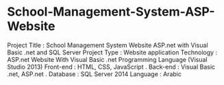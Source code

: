 # School-Management-System-ASP-Website
Project Title : School Management System Website ASP.net with Visual Basic .net and SQL Server 
Project Type : Website application 
Technology : ASP.net Website With Visual Basic .net Programming Language (Visual Studio 2013) 
Front-end : HTML, CSS, JavaScript . 
Back-end : Visual Basic .net, ASP.net . 
Database : SQL Server 2014 
Language : Arabic
